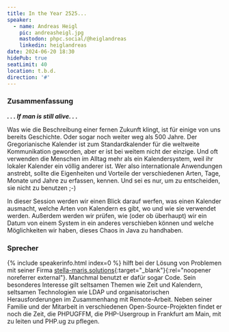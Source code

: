 ```yaml
---
title: In the Year 2525...
speaker:
  - name: Andreas Heigl
    pic: andreasheigl.jpg
    mastodon: phpc.social/@heiglandreas
    linkedin: heiglandreas
date: 2024-06-20 18:30
hidePub: true
seatLimit: 40
location: t.b.d.
direction: '#'
---
```


### Zusammenfassung

**_. . . If man is still alive. . ._**

Was wie die Beschreibung einer fernen Zukunft klingt, ist für einige von uns bereits Geschichte. Oder sogar noch weiter weg als 500 Jahre. Der Gregorianische Kalender ist zum Standardkalender für die weltweite Kommunikation geworden, aber er ist bei weitem nicht der einzige. Und oft verwenden die Menschen im Alltag mehr als ein Kalendersystem, weil ihr lokaler Kalender ein völlig anderer ist. Wer also internationale Anwendungen anstrebt, sollte die Eigenheiten und Vorteile der verschiedenen Arten, Tage, Monate und Jahre zu erfassen, kennen. Und sei es nur, um zu entscheiden, sie nicht zu benutzen ;-)

In dieser Session werden wir einen Blick darauf werfen, was einen Kalender ausmacht, welche Arten von Kalendern es gibt, wo und wie sie verwendet werden. Außerdem werden wir prüfen, wie (oder ob überhaupt) wir ein Datum von einem System in ein anderes verschieben können und welche Möglichkeiten wir haben, dieses Chaos in Java zu handhaben.

### Sprecher

{% include speakerinfo.html index=0 %} hilft bei der Lösung von Problemen mit seiner Firma [stella-maris.solutions](https://stella-maris.solutions){:target="_blank"}{:rel="noopener noreferrer external"}. Manchmal benutzt er dafür sogar Code. Sein besonderes Interesse gilt seltsamen Themen wie Zeit und Kalendern, seltsamen Technologien wie LDAP und organisatorischen Herausforderungen im Zusammenhang mit Remote-Arbeit. Neben seiner Familie und der Mitarbeit in verschiedenen Open-Source-Projekten findet er noch die Zeit, die PHPUGFFM, die PHP-Usergroup in Frankfurt am Main, mit zu leiten und PHP.ug zu pflegen.

